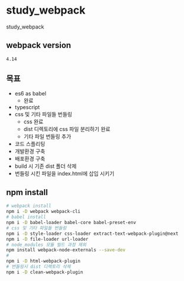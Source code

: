 # study_webpack
study_webpack
## webpack version 
    4.14 

## 목표

- es6 as babel 
    - 완료
- typescript 
- css 및 기타 파일들 번들링 
    - css 완료
    - dist 디렉토리에 css 파일 분리하기 완료
    - 기타 파일 번들링 추가 
- 코드 스플리팅
- 개발환경 구축 
- 배포환경 구축
- build 시 기존 dist 폴더 삭제
- 번들링 시킨 파일을 index.html에 삽입 시키기 

## npm install 
```bash 
# webpack install 
npm i -D webpack webpack-cli
# babel install 
npm i -D babel-loader babel-core babel-preset-env
# css 및 기타 파일들 번들링
npm i -D style-loader css-loader extract-text-webpack-plugin@next
npm i -D file-loader url-loader
# node_modules 모듈 빌드 과정 제외
npm install webpack-node-externals --save-dev
# 
npm i -D html-webpack-plugin
# 번들링시 dist 디렉토리 삭제
npm i -D clean-webpack-plugin
```
